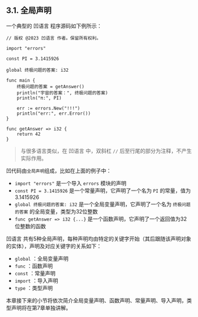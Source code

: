## 3.1. 全局声明

一个典型的 凹语言 程序源码如下例所示：

```wa
// 版权 @2023 凹语言 作者。保留所有权利。

import "errors"

const PI = 3.1415926

global 终极问题的答案: i32

func main {
    终极问题的答案 = getAnswer()
    println("宇宙的答案：", 终极问题的答案)
    println("π:", PI)

    err := errors.New("!!!")
    println("err:", err.Error())
}

func getAnswer => i32 {
    return 42
}
```

> 与很多语言类似，在 凹语言 中，双斜杠 `//` 后至行尾的部分为注释，不产生实际作用。

凹代码由`全局声明`组成，比如在上面的例子中：

- `import "errors"` 是一个导入 `errors` 模块的声明
- `const PI = 3.1415926` 是一个常量声明，它声明了一个名为 `PI` 的常量，值为 3.1415926
- `global 终极问题的答案: i32` 是一个全局变量声明，它声明了一个名为 `终极问题的答案` 的全局变量，类型为32位整数
- `func getAnswer => i32 {...}` 是一个函数声明，它声明了一个返回值为32位整数的函数

凹语言 共有5种全局声明，每种声明均由特定的关键字开始（其后跟随该声明对象的实体），声明及对应关键字的关系如下：

- `global` ：全局变量声明
- `func` ：函数声明
- `const` ：常量声明
- `import` ：导入声明
- `type` ：类型声明

本章接下来的小节将依次简介全局变量声明、函数声明、常量声明、导入声明，类型声明将在第7章单独讲解。

